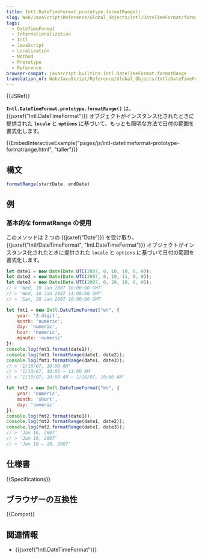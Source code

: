 ```yaml
---
title: Intl.DateTimeFormat.prototype.formatRange()
slug: Web/JavaScript/Reference/Global_Objects/Intl/DateTimeFormat/formatRange
tags:
  - DateTimeFormat
  - Internationalization
  - Intl
  - JavaScript
  - Localization
  - Method
  - Prototype
  - Reference
browser-compat: javascript.builtins.Intl.DateTimeFormat.formatRange
translation_of: Web/JavaScript/Reference/Global_Objects/Intl/DateTimeFormat/formatRange
---
```

{{JSRef}}

**`Intl.DateTimeFormat.prototype.formatRange()`** は、 {{jsxref("Intl.DateTimeFormat")}} オブジェクトがインスタンス化されたときに提供された **`locale`** と **`options`** に基づいて、もっとも簡明な方法で日付の範囲を書式化します。

{{EmbedInteractiveExample("pages/js/intl-datetimeformat-prototype-formatrange.html",
  "taller")}}


## 構文

```js
formatRange(startDate, endDate)
```

## 例

### 基本的な formatRange の使用

このメソッドは 2 つの {{jsxref("Date")}} を受け取り、 {{jsxref("Intl/DateTimeFormat", "Intl.DateTimeFormat")}} オブジェクトがインスタンス化されたときに提供された `locale` と `options` に基づいて日付の範囲を書式化します。

```js
let date1 = new Date(Date.UTC(2007, 0, 10, 10, 0, 0));
let date2 = new Date(Date.UTC(2007, 0, 10, 11, 0, 0));
let date3 = new Date(Date.UTC(2007, 0, 20, 10, 0, 0));
// > 'Wed, 10 Jan 2007 10:00:00 GMT'
// > 'Wed, 10 Jan 2007 11:00:00 GMT'
// > 'Sat, 20 Jan 2007 10:00:00 GMT'

let fmt1 = new Intl.DateTimeFormat("en", {
    year: '2-digit',
    month: 'numeric',
    day: 'numeric',
    hour: 'numeric',
    minute: 'numeric'
});
console.log(fmt1.format(date1));
console.log(fmt1.formatRange(date1, date2));
console.log(fmt1.formatRange(date1, date3));
// > '1/10/07, 10:00 AM'
// > '1/10/07, 10:00 – 11:00 AM'
// > '1/10/07, 10:00 AM – 1/20/07, 10:00 AM'

let fmt2 = new Intl.DateTimeFormat("en", {
    year: 'numeric',
    month: 'short',
    day: 'numeric'
});
console.log(fmt2.format(date1));
console.log(fmt2.formatRange(date1, date2));
console.log(fmt2.formatRange(date1, date3));
// > 'Jan 10, 2007'
// > 'Jan 10, 2007'
// > 'Jan 10 – 20, 2007'
```

## 仕様書

{{Specifications}}

## ブラウザーの互換性

{{Compat}}

## 関連情報

- {{jsxref("Intl.DateTimeFormat")}}
